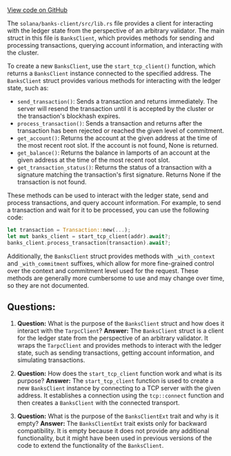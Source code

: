 
[View code on GitHub](https://github.com/solana-labs/solana/blob/master/banks-client/src/lib.rs)

The `solana/banks-client/src/lib.rs` file provides a client for interacting with the ledger state from the perspective of an arbitrary validator. The main struct in this file is `BanksClient`, which provides methods for sending and processing transactions, querying account information, and interacting with the cluster.

To create a new `BanksClient`, use the `start_tcp_client()` function, which returns a `BanksClient` instance connected to the specified address. The `BanksClient` struct provides various methods for interacting with the ledger state, such as:

- `send_transaction()`: Sends a transaction and returns immediately. The server will resend the transaction until it is accepted by the cluster or the transaction's blockhash expires.
- `process_transaction()`: Sends a transaction and returns after the transaction has been rejected or reached the given level of commitment.
- `get_account()`: Returns the account at the given address at the time of the most recent root slot. If the account is not found, None is returned.
- `get_balance()`: Returns the balance in lamports of an account at the given address at the time of the most recent root slot.
- `get_transaction_status()`: Returns the status of a transaction with a signature matching the transaction's first signature. Returns None if the transaction is not found.

These methods can be used to interact with the ledger state, send and process transactions, and query account information. For example, to send a transaction and wait for it to be processed, you can use the following code:

```rust
let transaction = Transaction::new(...);
let mut banks_client = start_tcp_client(addr).await?;
banks_client.process_transaction(transaction).await?;
```

Additionally, the `BanksClient` struct provides methods with `_with_context` and `_with_commitment` suffixes, which allow for more fine-grained control over the context and commitment level used for the request. These methods are generally more cumbersome to use and may change over time, so they are not documented.
## Questions: 
 1. **Question:** What is the purpose of the `BanksClient` struct and how does it interact with the `TarpcClient`?
   **Answer:** The `BanksClient` struct is a client for the ledger state from the perspective of an arbitrary validator. It wraps the `TarpcClient` and provides methods to interact with the ledger state, such as sending transactions, getting account information, and simulating transactions.

2. **Question:** How does the `start_tcp_client` function work and what is its purpose?
   **Answer:** The `start_tcp_client` function is used to create a new `BanksClient` instance by connecting to a TCP server with the given address. It establishes a connection using the `tcp::connect` function and then creates a `BanksClient` with the connected transport.

3. **Question:** What is the purpose of the `BanksClientExt` trait and why is it empty?
   **Answer:** The `BanksClientExt` trait exists only for backward compatibility. It is empty because it does not provide any additional functionality, but it might have been used in previous versions of the code to extend the functionality of the `BanksClient`.